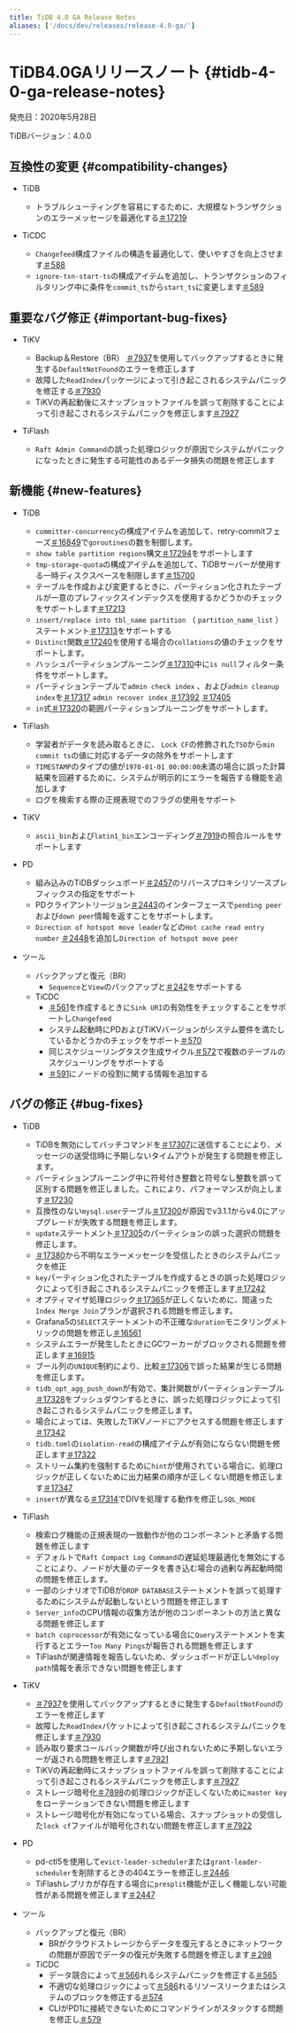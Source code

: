 ```yaml
---
title: TiDB 4.0 GA Release Notes
aliases: ['/docs/dev/releases/release-4.0-ga/']
---
```


# TiDB4.0GAリリースノート {#tidb-4-0-ga-release-notes}

発売日：2020年5月28日

TiDBバージョン：4.0.0

## 互換性の変更 {#compatibility-changes}

-   TiDB
    -   トラブルシューティングを容易にするために、大規模なトランザクションのエラーメッセージを最適化する[＃17219](https://github.com/pingcap/tidb/pull/17219)

-   TiCDC
    -   `Changefeed`構成ファイルの構造を最適化して、使いやすさを向上させます[＃588](https://github.com/pingcap/tiflow/pull/588)
    -   `ignore-txn-start-ts`の構成アイテムを追加し、トランザクションのフィルタリング中に条件を`commit_ts`から`start_ts`に変更します[＃589](https://github.com/pingcap/tiflow/pull/589)

## 重要なバグ修正 {#important-bug-fixes}

-   TiKV
    -   Backup＆Restore（BR） [＃7937](https://github.com/tikv/tikv/pull/7937)を使用してバックアップするときに発生する`DefaultNotFound`のエラーを修正します
    -   故障した`ReadIndex`パッケージによって引き起こされるシステムパニックを修正する[＃7930](https://github.com/tikv/tikv/pull/7930)
    -   TiKVの再起動後にスナップショットファイルを誤って削除することによって引き起こされるシステムパニックを修正します[＃7927](https://github.com/tikv/tikv/pull/7927)

-   TiFlash
    -   `Raft Admin Command`の誤った処理ロジックが原因でシステムがパニックになったときに発生する可能性のあるデータ損失の問題を修正します

## 新機能 {#new-features}

-   TiDB
    -   `committer-concurrency`の構成アイテムを追加して、retry-commitフェーズ[＃16849](https://github.com/pingcap/tidb/pull/16849)で`goroutines`の数を制御します。
    -   `show table partition regions`構文[＃17294](https://github.com/pingcap/tidb/pull/17294)をサポートします
    -   `tmp-storage-quota`の構成アイテムを追加して、TiDBサーバーが使用する一時ディスクスペースを制限します[＃15700](https://github.com/pingcap/tidb/pull/15700)
    -   テーブルを作成および変更するときに、パーティション化されたテーブルが一意のプレフィックスインデックスを使用するかどうかのチェックをサポートします[＃17213](https://github.com/pingcap/tidb/pull/17213)
    -   `insert/replace into tbl_name partition` （ `partition_name_list` ）ステートメント[＃17313](https://github.com/pingcap/tidb/pull/17313)をサポートする
    -   `Distinct`関数[＃17240](https://github.com/pingcap/tidb/pull/17240)を使用する場合の`collations`の値のチェックをサポートします。
    -   ハッシュパーティションプルーニング[＃17310](https://github.com/pingcap/tidb/pull/17310)中に`is null`フィルター条件をサポートします。
    -   パーティションテーブルで`admin check index` 、および`admin cleanup index`を[＃17317](https://github.com/pingcap/tidb/pull/17317) `admin recover index` [＃17392](https://github.com/pingcap/tidb/pull/17392) [＃17405](https://github.com/pingcap/tidb/pull/17405)
    -   `in`式[＃17320](https://github.com/pingcap/tidb/pull/17320)の範囲パーティションプルーニングをサポートします。

-   TiFlash
    -   学習者がデータを読み取るときに、 `Lock CF`の修飾された`TSO`から`min commit ts`の値に対応するデータの除外をサポートします
    -   `TIMESTAMP`のタイプの値が`1970-01-01 00:00:00`未満の場合に誤った計算結果を回避するために、システムが明示的にエラーを報告する機能を追加します
    -   ログを検索する際の正規表現でのフラグの使用をサポート

-   TiKV
    -   `ascii_bin`および`latin1_bin`エンコーディング[＃7919](https://github.com/tikv/tikv/pull/7919)の照合ルールをサポートします

-   PD
    -   組み込みのTiDBダッシュボード[＃2457](https://github.com/pingcap/pd/pull/2457)のリバースプロキシリソースプレフィックスの指定をサポート
    -   PDクライアントリージョン[＃2443](https://github.com/pingcap/pd/pull/2443)のインターフェースで`pending peer`および`down peer`情報を返すことをサポートします。
    -   `Direction of hotspot move leader`などの`Hot cache read entry number` [＃2448](https://github.com/pingcap/pd/pull/2448)を追加し`Direction of hotspot move peer`

-   ツール
    -   バックアップと復元（BR）
        -   `Sequence`と`View`のバックアップと[＃242](https://github.com/pingcap/br/pull/242)をサポートする
    -   TiCDC
        -   [＃561](https://github.com/pingcap/tiflow/pull/561)を作成するときに`Sink URI`の有効性をチェックすることをサポートし`Changefeed`
        -   システム起動時にPDおよびTiKVバージョンがシステム要件を満たしているかどうかのチェックをサポート[＃570](https://github.com/pingcap/tiflow/pull/570)
        -   同じスケジューリングタスク生成サイクル[＃572](https://github.com/pingcap/tiflow/pull/572)で複数のテーブルのスケジューリングをサポートする
        -   [＃591](https://github.com/pingcap/tiflow/pull/591)にノードの役割に関する情報を追加する

## バグの修正 {#bug-fixes}

-   TiDB

    -   TiDBを無効にしてバッチコマンドを[＃17307](https://github.com/pingcap/tidb/pull/17307)に送信することにより、メッセージの送受信時に予期しないタイムアウトが発生する問題を修正します。
    -   パーティションプルーニング中に符号付き整数と符号なし整数を誤って区別する問題を修正しました。これにより、パフォーマンスが向上します[＃17230](https://github.com/pingcap/tidb/pull/17230)
    -   互換性のない`mysql.user`テーブル[＃17300](https://github.com/pingcap/tidb/pull/17300)が原因でv3.1.1からv4.0にアップグレードが失敗する問題を修正します。
    -   `update`ステートメント[＃17305](https://github.com/pingcap/tidb/pull/17305)のパーティションの誤った選択の問題を修正します。
    -   [＃17380](https://github.com/pingcap/tidb/pull/17380)から不明なエラーメッセージを受信したときのシステムパニックを修正
    -   `key`パーティション化されたテーブルを作成するときの誤った処理ロジックによって引き起こされるシステムパニックを修正します[＃17242](https://github.com/pingcap/tidb/pull/17242)
    -   オプティマイザ処理ロジック[＃17365](https://github.com/pingcap/tidb/pull/17365)が正しくないために、間違った`Index Merge Join`プランが選択される問題を修正します。
    -   Grafana5の`SELECT`ステートメントの不正確な`duration`モニタリングメトリックの問題を修正し[＃16561](https://github.com/pingcap/tidb/pull/16561)
    -   システムエラーが発生したときにGCワーカーがブロックされる問題を修正します[＃16915](https://github.com/pingcap/tidb/pull/16915)
    -   ブール列の`UNIQUE`制約により、比較[＃17306](https://github.com/pingcap/tidb/pull/17306)で誤った結果が生じる問題を修正します。
    -   `tidb_opt_agg_push_down`が有効で、集計関数がパーティションテーブル[＃17328](https://github.com/pingcap/tidb/pull/17328)をプッシュダウンするときに、誤った処理ロジックによって引き起こされるシステムパニックを修正します。
    -   場合によっては、失敗したTiKVノードにアクセスする問題を修正します[＃17342](https://github.com/pingcap/tidb/pull/17342)
    -   `tidb.toml`の`isolation-read`の構成アイテムが有効にならない問題を修正します[＃17322](https://github.com/pingcap/tidb/pull/17322)
    -   ストリーム集約を強制するために`hint`が使用されている場合に、処理ロジックが正しくないために出力結果の順序が正しくない問題を修正します[＃17347](https://github.com/pingcap/tidb/pull/17347)
    -   `insert`が異なる[＃17314](https://github.com/pingcap/tidb/pull/17314)でDIVを処理する動作を修正し`SQL_MODE`

-   TiFlash

    -   検索ログ機能の正規表現の一致動作が他のコンポーネントと矛盾する問題を修正します
    -   デフォルトで`Raft Compact Log Command`の遅延処理最適化を無効にすることにより、ノードが大量のデータを書き込む場合の過剰な再起動時間の問題を修正します。
    -   一部のシナリオでTiDBが`DROP DATABASE`ステートメントを誤って処理するためにシステムが起動しないという問題を修正します
    -   `Server_info`のCPU情報の収集方法が他のコンポーネントの方法と異なる問題を修正します
    -   `batch coprocessor`が有効になっている場合に`Query`ステートメントを実行するとエラー`Too Many Pings`が報告される問題を修正します
    -   TiFlashが関連情報を報告しないため、ダッシュボードが正しい`deploy path`情報を表示できない問題を修正します

-   TiKV

    -   [＃7937](https://github.com/tikv/tikv/pull/7937)を使用してバックアップするときに発生する`DefaultNotFound`のエラーを修正します
    -   故障した`ReadIndex`パケットによって引き起こされるシステムパニックを修正します[＃7930](https://github.com/tikv/tikv/pull/7930)
    -   読み取り要求コールバック関数が呼び出されないために予期しないエラーが返される問題を修正します[＃7921](https://github.com/tikv/tikv/pull/7921)
    -   TiKVの再起動時にスナップショットファイルを誤って削除することによって引き起こされるシステムパニックを修正します[＃7927](https://github.com/tikv/tikv/pull/7927)
    -   ストレージ暗号化[＃7898](https://github.com/tikv/tikv/pull/7898)の処理ロジックが正しくないために`master key`をローテーションできない問題を修正します
    -   ストレージ暗号化が有効になっている場合、スナップショットの受信した`lock cf`ファイルが暗号化されない問題を修正します[＃7922](https://github.com/tikv/tikv/pull/7922)

-   PD

    -   pd-ctl5を使用して`evict-leader-scheduler`または`grant-leader-scheduler`を削除するときの404エラーを修正し[＃2446](https://github.com/pingcap/pd/pull/2446)
    -   TiFlashレプリカが存在する場合に`presplit`機能が正しく機能しない可能性がある問題を修正します[＃2447](https://github.com/pingcap/pd/pull/2447)

-   ツール

    -   バックアップと復元（BR）
        -   BRがクラウドストレージからデータを復元するときにネットワークの問題が原因でデータの復元が失敗する問題を修正します[＃298](https://github.com/pingcap/br/pull/298)
    -   TiCDC
        -   データ競合によって[＃566](https://github.com/pingcap/tiflow/pull/566)れるシステムパニックを修正する[＃565](https://github.com/pingcap/tiflow/pull/565)
        -   不適切な処理ロジックによって[＃586](https://github.com/pingcap/tiflow/pull/586)れるリソースリークまたはシステムのブロックを修正する[＃574](https://github.com/pingcap/tiflow/pull/574)
        -   CLIがPD1に接続できないためにコマンドラインがスタックする問題を修正し[＃579](https://github.com/pingcap/tiflow/pull/579)
